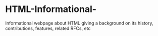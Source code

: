 # HTML-Informational-
Informational webpage about HTML giving a background on its history, contributions, features, related RFCs, etc
